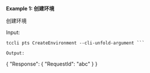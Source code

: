 **Example 1: 创建环境**

创建环境

Input: 

```
tccli pts CreateEnvironment --cli-unfold-argument ```

Output: 
```
{
    "Response": {
        "RequestId": "abc"
    }
}
```


